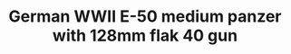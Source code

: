 ---
layout: product
title: "German WWII  E-50 medium panzer with 128mm flak 40 gun"
price: "2000" 
desc: "Maketa"
img_path: "/assets/img/UA72099.webp"
brand: "N/A"
available: false
special_offer: false
new: false
soon: false
cat: "010000"
subcat: "013300"
subsubcat: "0N/A"
sifra: "UA72099"
popular: false
spec: false
---